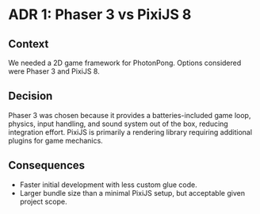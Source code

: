 # ADR 1: Phaser 3 vs PixiJS 8

## Context

We needed a 2D game framework for PhotonPong. Options considered were Phaser 3 and PixiJS 8.

## Decision

Phaser 3 was chosen because it provides a batteries-included game loop, physics, input handling, and sound system out of the box, reducing integration effort. PixiJS is primarily a rendering library requiring additional plugins for game mechanics.

## Consequences

- Faster initial development with less custom glue code.
- Larger bundle size than a minimal PixiJS setup, but acceptable given project scope.
